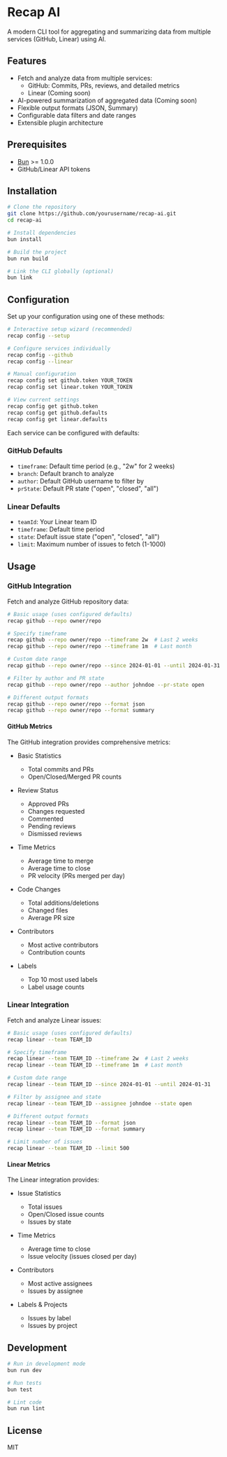 # Recap AI

A modern CLI tool for aggregating and summarizing data from multiple services (GitHub, Linear) using AI.

## Features

- Fetch and analyze data from multiple services:
  - GitHub: Commits, PRs, reviews, and detailed metrics
  - Linear (Coming soon)
- AI-powered summarization of aggregated data (Coming soon)
- Flexible output formats (JSON, Summary)
- Configurable data filters and date ranges
- Extensible plugin architecture

## Prerequisites

- [Bun](https://bun.sh) >= 1.0.0
- GitHub/Linear API tokens

## Installation

```bash
# Clone the repository
git clone https://github.com/yourusername/recap-ai.git
cd recap-ai

# Install dependencies
bun install

# Build the project
bun run build

# Link the CLI globally (optional)
bun link
```

## Configuration

Set up your configuration using one of these methods:

```bash
# Interactive setup wizard (recommended)
recap config --setup

# Configure services individually
recap config --github
recap config --linear

# Manual configuration
recap config set github.token YOUR_TOKEN
recap config set linear.token YOUR_TOKEN

# View current settings
recap config get github.token
recap config get github.defaults
recap config get linear.defaults
```

Each service can be configured with defaults:

### GitHub Defaults

- `timeframe`: Default time period (e.g., "2w" for 2 weeks)
- `branch`: Default branch to analyze
- `author`: Default GitHub username to filter by
- `prState`: Default PR state ("open", "closed", "all")

### Linear Defaults

- `teamId`: Your Linear team ID
- `timeframe`: Default time period
- `state`: Default issue state ("open", "closed", "all")
- `limit`: Maximum number of issues to fetch (1-1000)

## Usage

### GitHub Integration

Fetch and analyze GitHub repository data:

```bash
# Basic usage (uses configured defaults)
recap github --repo owner/repo

# Specify timeframe
recap github --repo owner/repo --timeframe 2w  # Last 2 weeks
recap github --repo owner/repo --timeframe 1m  # Last month

# Custom date range
recap github --repo owner/repo --since 2024-01-01 --until 2024-01-31

# Filter by author and PR state
recap github --repo owner/repo --author johndoe --pr-state open

# Different output formats
recap github --repo owner/repo --format json
recap github --repo owner/repo --format summary
```

#### GitHub Metrics

The GitHub integration provides comprehensive metrics:

- Basic Statistics

  - Total commits and PRs
  - Open/Closed/Merged PR counts

- Review Status

  - Approved PRs
  - Changes requested
  - Commented
  - Pending reviews
  - Dismissed reviews

- Time Metrics

  - Average time to merge
  - Average time to close
  - PR velocity (PRs merged per day)

- Code Changes

  - Total additions/deletions
  - Changed files
  - Average PR size

- Contributors

  - Most active contributors
  - Contribution counts

- Labels
  - Top 10 most used labels
  - Label usage counts

### Linear Integration

Fetch and analyze Linear issues:

```bash
# Basic usage (uses configured defaults)
recap linear --team TEAM_ID

# Specify timeframe
recap linear --team TEAM_ID --timeframe 2w  # Last 2 weeks
recap linear --team TEAM_ID --timeframe 1m  # Last month

# Custom date range
recap linear --team TEAM_ID --since 2024-01-01 --until 2024-01-31

# Filter by assignee and state
recap linear --team TEAM_ID --assignee johndoe --state open

# Different output formats
recap linear --team TEAM_ID --format json
recap linear --team TEAM_ID --format summary

# Limit number of issues
recap linear --team TEAM_ID --limit 500
```

#### Linear Metrics

The Linear integration provides:

- Issue Statistics

  - Total issues
  - Open/Closed issue counts
  - Issues by state

- Time Metrics

  - Average time to close
  - Issue velocity (issues closed per day)

- Contributors

  - Most active assignees
  - Issues by assignee

- Labels & Projects
  - Issues by label
  - Issues by project

## Development

```bash
# Run in development mode
bun run dev

# Run tests
bun test

# Lint code
bun run lint
```

## License

MIT
